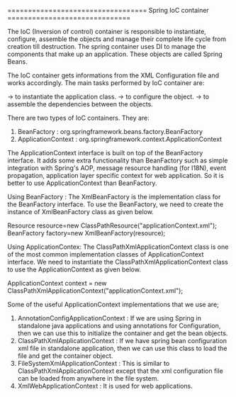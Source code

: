 
================================== Spring IoC container ==============================

The IoC (Inversion of control) container is responsible to instantiate, configure, assemble the objects and 
manage their complete life cycle from creation till destruction. The spring container uses DI to manage the 
components that make up an application. These objects are called Spring Beans.

The IoC container gets informations from the XML Configuration file and works accordingly. The main tasks 
performed by IoC container are:

-> to instantiate the application class.
-> to configure the object.
-> to assemble the dependencies between the objects.

There are two types of IoC containers. They are:

1) BeanFactory : org.springframework.beans.factory.BeanFactory
2) ApplicationContext : org.springframework.context.ApplicationContext

The ApplicationContext interface is built on top of the BeanFactory interface. It adds some extra functionality 
than BeanFactory such as simple integration with Spring's AOP, message resource handling (for I18N), event 
propagation, application layer specific context for web application. So it is better to use ApplicationContext 
than BeanFactory.

Using BeanFactory :
The XmlBeanFactory is the implementation class for the BeanFactory interface. To use the BeanFactory, we need to 
create the instance of XmlBeanFactory class as given below.

Resource resource=new ClassPathResource("applicationContext.xml");
BeanFactory factory=new XmlBeanFactory(resource);

Using ApplicationContex:
The ClassPathXmlApplicationContext class is one of the most common implementation classes of ApplicationContext 
interface. We need to instantiate the ClassPathXmlApplicationContext class to use the ApplicationContext as given below.

ApplicationContext context = new ClassPathXmlApplicationContext("applicationContext.xml");

Some of the useful ApplicationContext implementations that we use are;
1) AnnotationConfigApplicationContext : If we are using Spring in standalone java applications and using annotations for 
                                        Configuration, then we can use this to initialize the container and get the bean objects.
2) ClassPathXmlApplicationContext     : If we have spring bean configuration xml file in standalone application, then we can 
                                        use this class to load the file and get the container object.
3) FileSystemXmlApplicationContext    : This is similar to ClassPathXmlApplicationContext except that the xml configuration 
                                        file can be loaded from anywhere in the file system.
4) XmlWebApplicationContext           : It is used for web applications.

